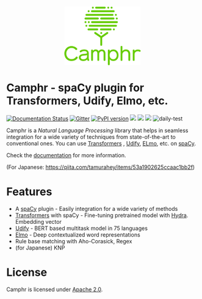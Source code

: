 <p align="center"><img src="https://raw.githubusercontent.com/PKSHATechnology-Research/camphr/master/img/logoc.svg?sanitize=true" width="200" /></p>

# Camphr - spaCy plugin for Transformers, Udify, Elmo, etc.

[![Documentation Status](https://readthedocs.org/projects/camphr/badge/?version=latest)](https://camphr.readthedocs.io/en/latest/?badge=latest)
[![Gitter](https://badges.gitter.im/camphr/community.svg)](https://gitter.im/camphr/community?utm_source=badge&utm_medium=badge&utm_campaign=pr-badge)
[![PyPI version](https://badge.fury.io/py/camphr.svg)](https://badge.fury.io/py/camphr)
![](https://github.com/PKSHATechnology-Research/camphr/workflows/test/badge.svg)
![](https://github.com/PKSHATechnology-Research/camphr/workflows/test%20extras/badge.svg)
![](https://github.com/PKSHATechnology-Research/camphr/workflows/test%20package/badge.svg)
![daily-test](https://github.com/PKSHATechnology-Research/camphr/workflows/daily-test/badge.svg)

Camphr is a *Natural Language Processing* library that helps in seamless integration for a wide variety of techniques from state-of-the-art to conventional ones.
You can use [Transformers](https://huggingface.co/transformers/) ,  [Udify](https://github.com/Hyperparticle/udify), [ELmo](https://allennlp.org/elmo), etc. on [spaCy](https://github.com/explosion/spaCy).

Check the [documentation](https://camphr.readthedocs.io/en/latest/) for more information.

(For Japanese: https://qiita.com/tamurahey/items/53a1902625ccaac1bb2f)

# Features

- A [spaCy](https://github.com/explosion/spaCy) plugin - Easily integration for a wide variety of methods
- [Transformers](https://huggingface.co/transformers/) with spaCy - Fine-tuning pretrained model with [Hydra](https://hydra.cc/). Embedding vector
- [Udify](https://github.com/Hyperparticle/udify) - BERT based multitask model in 75 languages
- [Elmo](https://allennlp.org/elmo) - Deep contextualized word representations
- Rule base matching with Aho-Corasick, Regex
- (for Japanese) KNP

# License

Camphr is licensed under [Apache 2.0](./LICENSE).
